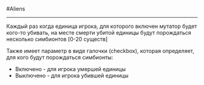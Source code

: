 #Aliens

-----------
Каждый раз когда единица игрока, для которого включен мутатор
будет кого-то убивать, на месте смерти убитой единицы будут
порождаться несколько симбионтов [0-20 существ]

Также имеет параметр в виде галочки (checkbox), которая 
определяет, для кого будут порождаться симбионты:
* Включено - для игрока умершей единицы
* Выключено - для игрока убившей единицы